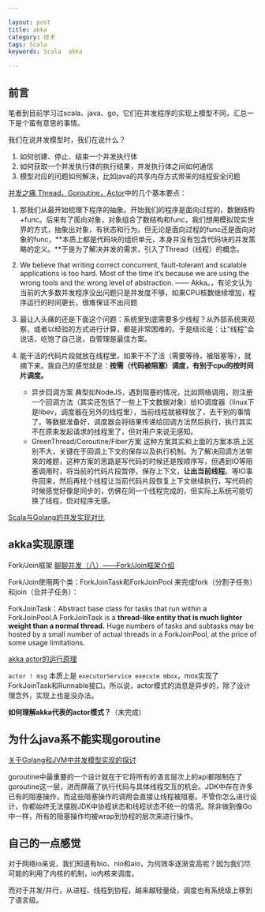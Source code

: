 ```yaml
---

layout: post
title: akka
category: 技术
tags: Scala
keywords: Scala  akka

---
```


## 前言

笔者到目前学习过scala、java、go，它们在并发程序的实现上模型不同，汇总一下是个蛮有意思的事情。

我们在说并发模型时，我们在说什么？

1. 如何创建、停止、结束一个并发执行体
2. 如何获取一个并发执行体的执行结果，并发执行体之间如何通信
3. 模型对应的问题如何解决，比如java的共享内存方式带来的线程安全问题


[并发之痛 Thread，Goroutine，Actor](http://lenix.applinzi.com/archives/2945)中的几个基本要点：

1. 那我们从最开始梳理下程序的抽象。开始我们的程序是面向过程的，数据结构+func。后来有了面向对象，对象组合了数结构和func，我们想用模拟现实世界的方式，抽象出对象，有状态和行为。但无论是面向过程的func还是面向对象的func，**本质上都是代码块的组织单元，本身并没有包含代码块的并发策略的定义。**于是为了解决并发的需求，引入了Thread（线程）的概念。

2. We believe that writing correct concurrent, fault-tolerant and scalable applications is too hard. Most of the time it’s because we are using the wrong tools and the wrong level of abstraction. —— Akka。，有论文认为当前的大多数并发程序没出问题只是并发度不够，如果CPU核数继续增加，程序运行的时间更长，很难保证不出问题

3. 最让人头痛的还是下面这个问题：系统里到底需要多少线程？从外部系统来观察，或者以经验的方式进行计算，都是非常困难的。于是结论是：让"线程"会说话，吃饱了自己说，自管理是最佳方案。

4. 能干活的代码片段就放在线程里，如果干不了活（需要等待，被阻塞等），就摘下来。我自己的感觉就是：**按需（代码被阻塞）调度，有别于cpu的按时间片调度。**

	* 异步回调方案 典型如NodeJS，遇到阻塞的情况，比如网络调用，则注册一个回调方法（其实还包括了一些上下文数据对象）给IO调度器（linux下是libev，调度器在另外的线程里），当前线程就被释放了，去干别的事情了。等数据准备好，调度器会将结果传递给回调方法然后执行，执行其实不在原来发起请求的线程里了，但对用户来说无感知。
	* GreenThread/Coroutine/Fiber方案 这种方案其实和上面的方案本质上区别不大，关键在于回调上下文的保存以及执行机制。为了解决回调方法带来的难题，这种方案的思路是写代码的时候还是按顺序写，但遇到IO等阻塞调用时，将当前的代码片段暂停，保存上下文，**让出当前线程**。等IO事件回来，然后再找个线程让当前代码片段恢复上下文继续执行，写代码的时候感觉好像是同步的，仿佛在同一个线程完成的，但实际上系统可能切换了线程，但对程序无感。



[Scala与Golang的并发实现对比](https://zhuanlan.zhihu.com/p/20009659)

## akka实现原理

Fork/Join框架 [聊聊并发（八）——Fork/Join框架介绍](http://www.infoq.com/cn/articles/fork-join-introduction)

Fork/Join使用两个类：ForkJoinTask和ForkJoinPool 来完成fork（分割子任务）和join（合并子任务）：

ForkJoinTask：Abstract base class for tasks that run within a ForkJoinPool.A ForkJoinTask is a **thread-like entity that is much lighter weight than a normal thread.**  Huge numbers of tasks and subtasks may be hosted by a small number of actual threads in a ForkJoinPool, at the price of some usage limitations.

[akka actor的运行原理](http://colobu.com/2015/05/28/Akka-actor-scheduling/)

`actor ! msg` 本质上是 `executorService execute mbox`，mox实现了ForkJoinTask和Runnable接口。所以说，actor模式的消息是异步的，除了设计理念外，实现上也是没办法。

**如何理解akka代表的actor模式？**（未完成）

## 为什么java系不能实现goroutine

[关于Golang和JVM中并发模型实现的探讨](http://www.nyankosama.com/2015/04/03/java-goroutine/)

goroutine中最重要的一个设计就在于它将所有的语言层次上的api都限制在了goroutine这一层，进而屏蔽了执行代码与具体线程交互的机会。JDK中存在许多已有的阻塞操作，而这些阻塞操作的调用会直接让线程被阻塞。不管你怎么进行设计，你都始终无法摆脱JDK中协程状态和线程状态不统一的情况。除非做到像Go中一样，所有的阻塞操作均被wrap到协程的层次来进行操作。


## 自己的一点感觉

对于网络io来说，我们知道有bio、nio和aio，为何效率逐渐变高呢？因为我们尽可能的利用了内核的机制，io内核来调度。

而对于并发/并行，从进程、线程到协程，越来越轻量级，调度也有系统级上移到了语言级。


